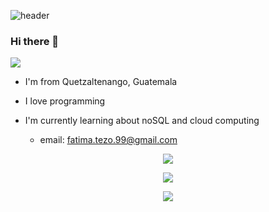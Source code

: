 ![header](https://capsule-render.vercel.app/api?type=waving&color=auto&height=200&section=header&text=Hi,%20I´m%20Odra&fontSize=70&fontAlign=70)

### Hi there 👋

<!--
**Odra99/Odra99** is a ✨ _special_ ✨ repository because its `README.md` (this file) appears on your GitHub profile.
Here are some ideas to get you started:
-->
![](https://quotes-github-readme.vercel.app/api?type=horizontal&theme=radical)

- I'm from Quetzaltenango, Guatemala
- I love programming
- I'm currently learning about noSQL and cloud computing

  - email: fatima.tezo.99@gmail.com

<p align='center'>
  <a href="https://github.com/anuraghazra/github-readme-stats">
  <img align="center" src="https://github-readme-stats.vercel.app/api?username=Odra99&show_icons=true&theme=dark&count-private=true" />
</a>

<p align='center'>
  <a href="https://github.com/anuraghazra/github-readme-stats">
 <img align="center" src="https://github-readme-stats.vercel.app/api/top-langs?username=Odra99&hide=html,makefile&theme=vue-dark&count-private=true" />
</a>

<p align='center'>
  <a href="https://github.com/anuraghazra/github-readme-stats">
 <img align="center" src="https://github-readme-streak-stats.herokuapp.com/?user=Odra99&theme=vue-dark" />
</a>


